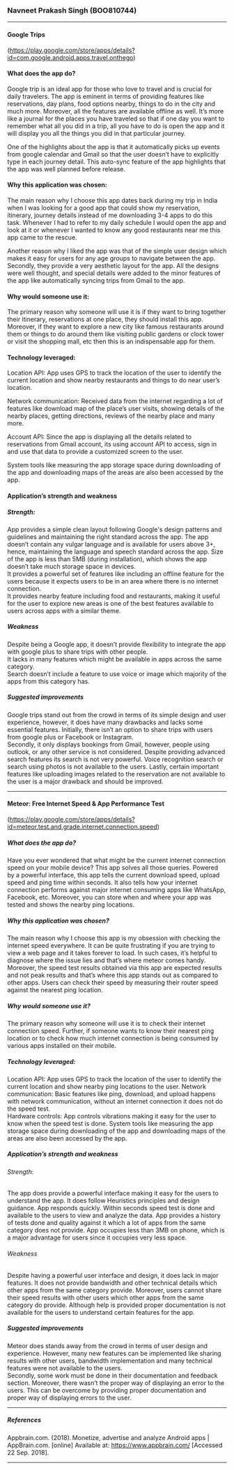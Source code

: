  ### Navneet Prakash Singh (BOO810744) 
 * * *


#### Google Trips <br />
(https://play.google.com/store/apps/details?id=com.google.android.apps.travel.onthego) 

#### What does the app do?
Google trip is an ideal app for those who love to travel and is crucial for daily travelers. The app is eminent in terms of providing features like reservations, day plans, food options nearby, things to do in the city and much more. Moreover, all the features are available offline as well. It’s more like a journal for the places you have traveled so that if one day you want to remember what all you did in a trip, all you have to do is open the app and it will display you all the things you did in that particular journey. 

One of the highlights about the app is that it automatically picks up events from google calendar and Gmail so that the user doesn’t have to explicitly type in each journey detail. This auto-sync feature of the app highlights that the app was well planned before release. 

#### Why this application was chosen: 

The main reason why I choose this app dates back during my trip in India when I was looking for a good app that could show my reservation, itinerary, journey details instead of me downloading 3-4 apps to do this task. Whenever I had to refer to my daily schedule I would open the app and look at it or whenever I wanted to know any good restaurants near me this app came to the rescue. 

Another reason why I liked the app was that of the simple user design which makes it easy for users for any age groups to navigate between the app. Secondly, they provide a very aesthetic layout for the app. All the designs were well thought, and special details were added to the minor features of the app like automatically syncing trips from Gmail to the app. 

#### Why would someone use it: 

The primary reason why someone will use it is if they want to bring together their itinerary, reservations at one place, they should install this app. Moreover, if they want to explore a new city like famous restaurants around them or things to do around them like visiting public gardens or clock tower or visit the shopping mall, etc then this is an indispensable app for them. 

#### Technology leveraged: 

Location API: App uses GPS to track the location of the user to identify the current location and show nearby restaurants and things to do near user’s location. 

Network communication: Received data from the internet regarding a lot of features like download map of the place’s user visits, showing details of the nearby places, getting directions, reviews of the nearby place and many more. 

Account API: Since the app is displaying all the details related to reservations from Gmail account, its using account API to access, sign in and use that data to provide a customized screen to the user. 

System tools like measuring the app storage space during downloading of the app and downloading maps of the areas are also been accessed by the app. 
 

#### Application’s strength and weakness 
##### Strength: 
App provides a simple clean layout following Google's design patterns and guidelines and maintaining the right standard across the app. 
The app doesn’t contain any vulgar language and is available for users above 3+, hence, maintaining the language and speech standard across the app. 
Size of the app is less than 5MB (during installation), which shows the app doesn’t take much storage space in devices. <br />
It provides a powerful set of features like including an offline feature for the users because it expects users to be in an area where there is no internet connection. <br />
It provides nearby feature including food and restaurants, making it useful for the user to explore new areas is one of the best features available to users across apps with a similar theme. 

##### Weakness
Despite being a Google app, it doesn’t provide flexibility to integrate the app with google plus to share trips with other people. <br />
It lacks in many features which might be available in apps across the same category. <br />
Search doesn’t include a feature to use voice or image which majority of the apps from this category has. 

##### Suggested improvements 
Google trips stand out from the crowd in terms of its simple design and user experience, however, it does have many drawbacks and lacks some essential features. 
Initially, there isn’t an option to share trips with users from google plus or Facebook or Instagram.  
Secondly, it only displays bookings from Gmail, however, people using outlook, or any other service is not considered. 
Despite providing advanced search features its search is not very powerful. Voice recognition search or search using photos is not available to the users. 
Lastly, certain important features like uploading images related to the reservation are not available to the user is a major drawback and should be improved. 

* * *
#### Meteor: Free Internet Speed & App Performance Test 
(https://play.google.com/store/apps/details?id=meteor.test.and.grade.internet.connection.speed) 

##### What does the app do? 
Have you ever wondered that what might be the current internet connection speed on your mobile device? This app solves all those queries. Powered by a powerful interface, this app tells the current download speed, upload speed and ping time within seconds. It also tells how your internet connection performs against major internet consuming apps like WhatsApp, Facebook, etc. 
Moreover, you can store when and where your app was tested and shows the nearby ping locations. 

##### Why this application was chosen? 
The main reason why I choose this app is my obsession with checking the internet speed everywhere. It can be quite frustrating if you are trying to view a web page and it takes forever to load. In such cases, it’s helpful to diagnose where the issue lies and that’s where meteor comes handy. 
Moreover, the speed test results obtained via this app are expected results and not peak results and that’s where this app stands out as compared to other apps. Users can check their speed by measuring their router speed against the nearest ping location. 

##### Why would someone use it?
The primary reason why someone will use it is to check their internet connection speed. Further, if someone wants to know their nearest ping location or to check how much internet connection is being consumed by various apps installed on their mobile. 

##### Technology leveraged: 
Location API: App uses GPS to track the location of the user to identify the current location and show nearby ping locations to the user. 
Network communication: Basic features like ping, download, and upload happens with network communication, without an internet connection it does not do the speed test.  
Hardware controls: App controls vibrations making it easy for the user to know when the speed test is done. 
System tools like measuring the app storage space during downloading of the app and downloading maps of the areas are also been accessed by the app.  

##### Application’s strength and weakness 
###### Strength: 
The app does provide a powerful interface making it easy for the users to understand the app. It does follow Heuristics principles and design guidance. 
App responds quickly. Within seconds speed test is done and available to the users to view and analyze the data. 
App provides a history of tests done and quality against it which a lot of apps from the same category does not provide. 
App occupies less than 3MB on phone, which is a major advantage for users since it occupies very less space. 

###### Weakness 
Despite having a powerful user interface and design, it does lack in major features. It does not provide bandwidth and other technical details which other apps from the same category provide. 
Moreover, users cannot share their speed results with other users which other apps from the same category do provide. 
Although help is provided proper documentation is not available for the users to understand certain features for the app. 

##### Suggested improvements  
Meteor does stands away from the crowd in terms of user design and experience. However, many new features can be implemented like sharing results with other users, bandwidth implementation and many technical features were not available to the users. <br />
Secondly, some work must be done in their documentation and feedback section. Moreover, there wasn’t the proper way of displaying an error to the users. This can be overcome by providing proper documentation and proper way of displaying errors to the user.
* * *
##### References  

Appbrain.com. (2018). Monetize, advertise and analyze Android apps | AppBrain.com. [online] Available at: https://www.appbrain.com/ [Accessed 22 Sep. 2018]. 
* * * 
